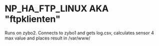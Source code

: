 # NP_HA_FTP_LINUX AKA "ftpklienten"
Runs on zybo2. Connects to zybo1 and gets log.csv, calculates sensor 4 max value and places result in /var/www/
